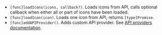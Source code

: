 - `[func]loadIcons(icons, callback?)`. Loads icons from API, calls optional callback when either all or part of icons have been loaded.
- `[func]loadIcon(icon)`. Loads one icon from API, returns `[type]Promise`.
- `[func]addAPIProvider()`. Adds custom API provider. See [API providers documentation](/docs/api/providers.md).
